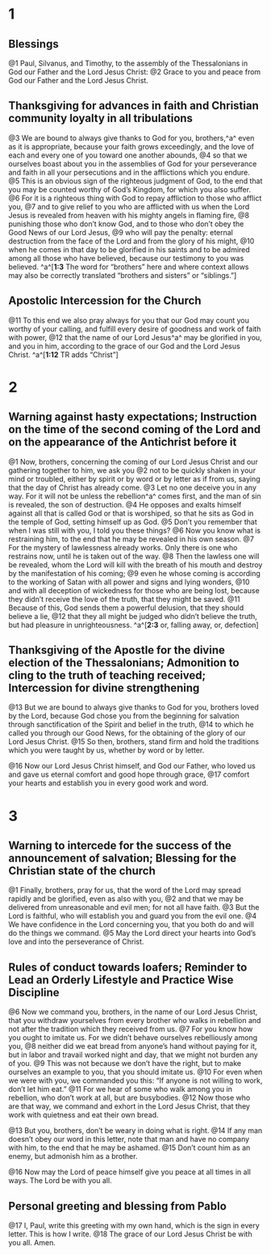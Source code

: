 # 1 
## Blessings
@1 Paul, Silvanus, and Timothy, to the assembly of the Thessalonians in God our Father and the Lord Jesus Christ: 
@2 Grace to you and peace from God our Father and the Lord Jesus Christ.

## Thanksgiving for advances in faith and Christian community loyalty in all tribulations
@3 We are bound to always give thanks to God for you, brothers,^a^ even as it is appropriate, because your faith grows exceedingly, and the love of each and every one of you toward one another abounds, 
@4 so that we ourselves boast about you in the assemblies of God for your perseverance and faith in all your persecutions and in the afflictions which you endure. 
@5 This is an obvious sign of the righteous judgment of God, to the end that you may be counted worthy of God’s Kingdom, for which you also suffer. 
@6 For it is a righteous thing with God to repay affliction to those who afflict you, 
@7 and to give relief to you who are afflicted with us when the Lord Jesus is revealed from heaven with his mighty angels in flaming fire, 
@8 punishing those who don’t know God, and to those who don’t obey the Good News of our Lord Jesus, 
@9 who will pay the penalty: eternal destruction from the face of the Lord and from the glory of his might, 
@10 when he comes in that day to be glorified in his saints and to be admired among all those who have believed, because our testimony to you was believed. 
^a^[**1:3** The word for “brothers” here and where context allows may also be correctly translated “brothers and sisters” or “siblings.”]

## Apostolic Intercession for the Church
@11 To this end we also pray always for you that our God may count you worthy of your calling, and fulfill every desire of goodness and work of faith with power, 
@12 that the name of our Lord Jesus^a^ may be glorified in you, and you in him, according to the grace of our God and the Lord Jesus Christ.
^a^[**1:12** TR adds “Christ”] 

# 2 
## Warning against hasty expectations; Instruction on the time of the second coming of the Lord and on the appearance of the Antichrist before it
@1 Now, brothers, concerning the coming of our Lord Jesus Christ and our gathering together to him, we ask you 
@2 not to be quickly shaken in your mind or troubled, either by spirit or by word or by letter as if from us, saying that the day of Christ has already come. 
@3 Let no one deceive you in any way. For it will not be unless the rebellion^a^ comes first, and the man of sin is revealed, the son of destruction. 
@4 He opposes and exalts himself against all that is called God or that is worshiped, so that he sits as God in the temple of God, setting himself up as God. 
@5 Don’t you remember that when I was still with you, I told you these things? 
@6 Now you know what is restraining him, to the end that he may be revealed in his own season. 
@7 For the mystery of lawlessness already works. Only there is one who restrains now, until he is taken out of the way. 
@8 Then the lawless one will be revealed, whom the Lord will kill with the breath of his mouth and destroy by the manifestation of his coming; 
@9 even he whose coming is according to the working of Satan with all power and signs and lying wonders, 
@10 and with all deception of wickedness for those who are being lost, because they didn’t receive the love of the truth, that they might be saved. 
@11 Because of this, God sends them a powerful delusion, that they should believe a lie, 
@12 that they all might be judged who didn’t believe the truth, but had pleasure in unrighteousness. 
^a^[**2:3** or, falling away, or, defection]

## Thanksgiving of the Apostle for the divine election of the Thessalonians; Admonition to cling to the truth of teaching received; Intercession for divine strengthening
@13 But we are bound to always give thanks to God for you, brothers loved by the Lord, because God chose you from the beginning for salvation through sanctification of the Spirit and belief in the truth, 
@14 to which he called you through our Good News, for the obtaining of the glory of our Lord Jesus Christ. 
@15 So then, brothers, stand firm and hold the traditions which you were taught by us, whether by word or by letter. 

@16 Now our Lord Jesus Christ himself, and God our Father, who loved us and gave us eternal comfort and good hope through grace, 
@17 comfort your hearts and establish you in every good work and word. 

# 3 
## Warning to intercede for the success of the announcement of salvation; Blessing for the Christian state of the church
@1 Finally, brothers, pray for us, that the word of the Lord may spread rapidly and be glorified, even as also with you, 
@2 and that we may be delivered from unreasonable and evil men; for not all have faith. 
@3 But the Lord is faithful, who will establish you and guard you from the evil one. 
@4 We have confidence in the Lord concerning you, that you both do and will do the things we command. 
@5 May the Lord direct your hearts into God’s love and into the perseverance of Christ.

## Rules of conduct towards loafers; Reminder to Lead an Orderly Lifestyle and Practice Wise Discipline
@6 Now we command you, brothers, in the name of our Lord Jesus Christ, that you withdraw yourselves from every brother who walks in rebellion and not after the tradition which they received from us. 
@7 For you know how you ought to imitate us. For we didn’t behave ourselves rebelliously among you, 
@8 neither did we eat bread from anyone’s hand without paying for it, but in labor and travail worked night and day, that we might not burden any of you. 
@9 This was not because we don’t have the right, but to make ourselves an example to you, that you should imitate us. 
@10 For even when we were with you, we commanded you this: “If anyone is not willing to work, don’t let him eat.” 
@11 For we hear of some who walk among you in rebellion, who don’t work at all, but are busybodies. 
@12 Now those who are that way, we command and exhort in the Lord Jesus Christ, that they work with quietness and eat their own bread. 

@13 But you, brothers, don’t be weary in doing what is right. 
@14 If any man doesn’t obey our word in this letter, note that man and have no company with him, to the end that he may be ashamed. 
@15 Don’t count him as an enemy, but admonish him as a brother. 

@16 Now may the Lord of peace himself give you peace at all times in all ways. The Lord be with you all.

## Personal greeting and blessing from Pablo

@17 I, Paul, write this greeting with my own hand, which is the sign in every letter. This is how I write. 
@18 The grace of our Lord Jesus Christ be with you all. Amen. 
